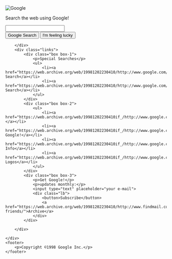 <!DOCTYPE html>
<html lang="tr">
<head>
    <meta charset="UTF-8">
    <meta http-equiv="X-UA-Compatible" content="IE=edge">
    <meta name="viewport" content="width=device-width, initial-scale=1.0">
    <title>GOOGLE</title>
    <link rel="stylesheet" href="css.css">
</head>


<body>
    <div class="image">
        <img src="https://web.archive.org/web/19990504112211if_/http://www.google.com:80/google.jpg" alt="Google">
    </div>
    <div class="container">
        <div class="search">
            <p>Search the web using Google!</p>
            <input type="text">
            <div class="buttons">
                <button>Google Search</button>
                <button>l'm feeling lucky</button>
            </div>

        </div>
        <div class="links">
            <div class="box box-1">
                <p>Special Searches</p>
                <ul>
                    <li><a href="https://web.archive.org/web/19981202230410/http://www.google.com/stanford">Stanford Search</a></li>
                    <li><a href="https://web.archive.org/web/19981202230410/http://www.google.com/linux">Linux Search</a></li>
                </ul>
            </div>
            <div class="box box-2">
                <ul>
                    <li><a href="https://web.archive.org/web/19981202230410if_/http://www.google.com/help.html">Help!</a></li>
                    <li><a href="https://web.archive.org/web/19981202230410if_/http://www.google.com/about.html">About Google!</a></li>
                    <li><a href="https://web.archive.org/web/19981202230410if_/http://www.google.com/company.html">Company Info</a></li>
                    <li><a href="https://web.archive.org/web/19981202230410if_/http://www.google.com/stickers.html">Google! Logos</a></li>
                </ul>
            </div>
            <div class="box box-3">
                <p>Get Google!</p>
                <p>updates monthly:</p>
                <input type="text" placeholder="your e-mail">
                <div class="lb">
                    <button>Subscribe</button>
                    <a href="https://web.archive.org/web/19981202230410/http://www.findmail.com/list/google-friends/">Archive</a>
                </div>
            </div>

        </div>

    </div>
    <footer>
        <p>Copyright ©1998 Google Inc.</p>
    </footer>

</body>
</html>

